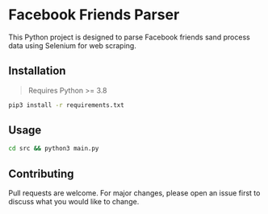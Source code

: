 # Facebook Friends Parser

This Python project is designed to parse Facebook friends sand process data using Selenium for web scraping.

## Installation

> Requires Python >= 3.8

```bash
pip3 install -r requirements.txt
```

## Usage

```bash
cd src && python3 main.py
```

## Contributing

Pull requests are welcome. For major changes, please open an issue first
to discuss what you would like to change.
